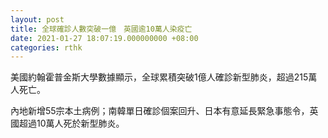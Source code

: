 ```yaml
---
layout: post
title: 全球確診人數突破一億　英國逾10萬人染疫亡
date: 2021-01-27 18:07:19.000000000 +08:00
categories: rthk
---
```


美國約翰霍普金斯大學數據顯示，全球累積突破1億人確診新型肺炎，超過215萬人死亡。

內地新增55宗本土病例；南韓單日確診個案回升、日本有意延長緊急事態令，英國超過10萬人死於新型肺炎。
